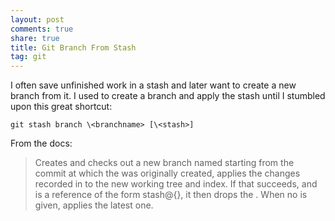 ```yaml
---
layout: post
comments: true
share: true
title: Git Branch From Stash
tag: git
---
```


I often save unfinished work in a stash and later want to create a new branch from it.  I used to create a branch and apply the stash until I stumbled upon this great shortcut:

    git stash branch \<branchname> [\<stash>]
    
From the docs:

>Creates and checks out a new branch named <branchname> starting from the commit at which the <stash> was originally created, applies the changes recorded in <stash> to the new working tree and index. If that succeeds, and <stash> is a reference of the form stash@{<revision>}, it then drops the <stash>. When no <stash> is given, applies the latest one.

